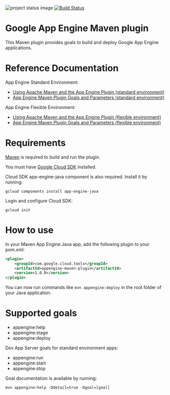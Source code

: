 ![project status image](https://img.shields.io/badge/stability-stable-brightgreen.svg)
[![Build Status](http://travis-ci.org/GoogleCloudPlatform/app-maven-plugin.svg)](http://travis-ci.org/GoogleCloudPlatform/app-maven-plugin)
# Google App Engine Maven plugin

This Maven plugin provides goals to build and deploy Google App Engine applications.

# Reference Documentation

App Engine Standard Environment:
* [Using Apache Maven and the App Engine Plugin (standard environment)](https://cloud.google.com/appengine/docs/java/tools/using-maven)
* [App Engine Maven Plugin Goals and Parameters (standard environment)](https://cloud.google.com/appengine/docs/java/tools/maven-reference)

App Engine Flexible Environment:
* [Using Apache Maven and the App Engine Plugin (flexible environment)](https://cloud.google.com/appengine/docs/flexible/java/using-maven)
* [App Engine Maven Plugin Goals and Parameters (flexible environment)](https://cloud.google.com/appengine/docs/flexible/java/maven-reference)

# Requirements

[Maven](http://maven.apache.org/) is required to build and run the plugin.

You must have [Google Cloud SDK](https://cloud.google.com/sdk/) installed.

Cloud SDK app-engine-java component is also required. Install it by running:

    gcloud components install app-engine-java

Login and configure Cloud SDK:

    gcloud init

# How to use

In your Maven App Engine Java app, add the following plugin to your pom.xml:

```XML
<plugin>
    <groupId>com.google.cloud.tools</groupId>
    <artifactId>appengine-maven-plugin</artifactId>
    <version>1.0.0</version>
</plugin>
```

You can now run commands like `mvn appengine:deploy` in the root folder of your Java application.

# Supported goals
- appengine:help
- appengine:stage
- appengine:deploy

Dev App Server goals for standard environment apps:
- appengine:run
- appengine:start 
- appengine:stop

Goal documentation is available by running:

    mvn appengine:help -Ddetail=true -Dgoal=[goal]
